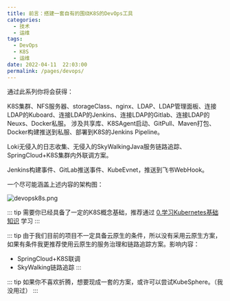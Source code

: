 ```yaml
---
title: 前言：搭建一套自有的围绕K8S的DevOps工具
categories: 
  - 技术
  - 运维
tags: 
  - DevOps
  - K8S
  - 运维
date: 2022-04-11  22:03:00
permalink: /pages/devops/
---
```

通过此系列你将会获得：

K8S集群、NFS服务器、storageClass、nginx、LDAP、LDAP管理面板、连接LDAP的Kuboard、连接LDAP的Jenkins、连接LDAP的Gitlab、连接LDAP的Neuxs、Docker私服。
涉及共享库、K8SAgent启动、GitPull、Maven打包、Docker构建推送到私服、部署到K8S的Jenkins Pipeline。

Loki无侵入的日志收集、无侵入的SkyWalkingJava服务链路追踪、SpringCloud+K8S集群内外联调方案。

Jenkins构建事件、GitLab推送事件、KubeEvnet，推送到飞书WebHook。

一个尽可能涵盖上述内容的架构图：

![devopsk8s.png](/images/devops/devopsk8s.png)
<!-- more -->
::: tip
需要你已经具备了一定的K8S概念基础，推荐通过 [0.学习Kubernetes基础知识](https://www.kuboard.cn/learning/k8s-basics/kubernetes-basics.html) 学习
:::

::: tip
由于我们目前的项目不一定具备云原生的条件，所以没有采用云原生方案，如果有条件我更推荐使用云原生的服务治理和链路追踪方案。影响内容：
- SpringCloud+K8S联调
- SkyWalking链路追踪
:::

::: tip
如果你不喜欢折腾，想要现成一套的方案，或许可以尝试KubeSphere。（我没用过）
:::
